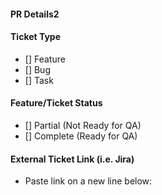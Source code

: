 #### PR Details2

#### Ticket Type	  
- [] Feature
- [] Bug
- [] Task
		  
#### Feature/Ticket Status
- [] Partial (Not Ready for QA)
- [] Complete (Ready for QA)

#### External Ticket Link (i.e. Jira)
- Paste link on a new line below:

